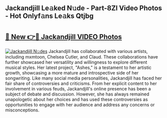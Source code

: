 ## Jackandjill Le𝚊ked N𝚞de - Part-8Zl Video Photos - Hot Onlyf𝚊ns Le𝚊ks Qtjbg

# <h2><a href="http://ac17558.deff.icu/?id=Jackandjill">🔗 New 👉🔴 Jackandjill VIDEO Photos</a></h2>

[![Jackandjill N𝚞des](https://i.imgur.com/rIISA9y.gif)](http://ac17558.deff.icu/?id=Jackandjill)
Jackandjill has collaborated with various artists, including mxmtoon, Chelsea Cutler, and Claud. These collaborations have further showcased her versatility and willingness to explore different musical styles. Her latest project, "Ashes," is a testament to her artistic growth, showcasing a more mature and introspective side of her songwriting. Like many social media personalities, Jackandjill has faced her fair share of controversies and criticisms. From her explicit content to her involvement in various feuds, Jackandjill's online presence has been a subject of debate and discussion. However, she has always remained unapologetic about her choices and has used these controversies as opportunities to engage with her audience and address any concerns or misconceptions.
